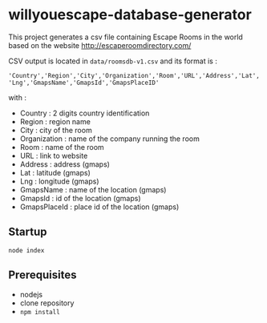 willyouescape-database-generator
=========

This project generates a csv file containing Escape Rooms in the world based on the website http://escaperoomdirectory.com/

CSV output is located in `data/roomsdb-v1.csv` and its format is :

`'Country','Region','City','Organization','Room','URL','Address','Lat','Lng','GmapsName','GmapsId','GmapsPlaceID'`

with :

- Country : 2 digits country identification
- Region : region name
- City : city of the room
- Organization : name of the company running the room
- Room : name of the room
- URL : link to website
- Address : address (gmaps)
- Lat : latitude (gmaps)
- Lng : longitude (gmaps)
- GmapsName : name of the location (gmaps)
- GmapsId : id of the location (gmaps)
- GmapsPlaceId : place id of the location (gmaps)


## Startup

`node index`

## Prerequisites

- nodejs
- clone repository
- `npm install`